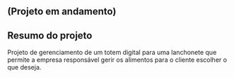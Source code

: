 ## (Projeto em andamento)
## Resumo do projeto

Projeto de gerenciamento de um totem digital para uma lanchonete que permite a empresa responsável gerir os alimentos para o cliente escolher o que deseja.
